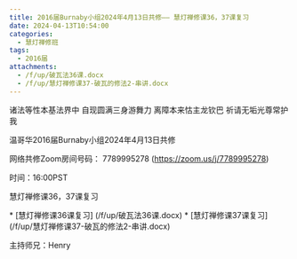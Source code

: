 ```yaml
---
title: 2016届Burnaby小组2024年4月13日共修—— 慧灯禅修课36，37课复习
date: 2024-04-13T10:54:00
categories:
  - 慧灯禅修班
tags:
  - 2016届
attachments:
  - /f/up/破瓦法36课.docx
  - /f/up/慧灯禅修课37-破瓦的修法2-串讲.docx
---
```

诸法等性本基法界中 自现圆满三身游舞力 离障本来怙主龙钦巴 祈请无垢光尊常护我



温哥华2016届Burnaby小组2024年4月13日共修



网络共修Zoom房间号码： 7789995278 (<https://zoom.us/j/7789995278>)



时间：16:00PST



慧灯禅修课36，37课复习

\* \[慧灯禅修课36课复习] (/f/up/破瓦法36课.docx)
\* \[慧灯禅修课37课复习] (/f/up/慧灯禅修课37-破瓦的修法2-串讲.docx)


主持师兄：Henry
